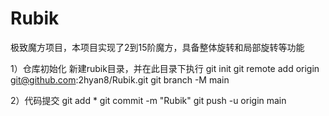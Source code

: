# Rubik
极致魔方项目，本项目实现了2到15阶魔方，具备整体旋转和局部旋转等功能

1）仓库初始化
新建rubik目录，并在此目录下执行 git init
git remote add origin git@github.com:2hyan8/Rubik.git
git branch -M main

2）代码提交
git add *
git commit -m "Rubik"
git push -u origin main
